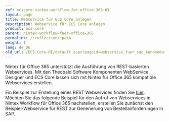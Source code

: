 ```yaml
---
ref: ecscore-nintex-workflow-for-office-365-01
layout: page
title: Webservice für ECS Core anlegen
description: Webservice für ECS Core anlegen
product: ecs-core
parent: nintex-workflow-fuer-office-365
permalink: /:collection/:path
weight: 1
lang: de_DE
old_url: /ECS-Core-DE/default.aspx?pageid=webservice_fuer_sap_kundendaten_anlegen
---
```


Nintex für Office 365 unterstützt die Ausführung von REST-basierten Webservices. Mit den Theobald Software Komponenten WebService Designer und ECS Core lassen sich mit Nintex für Office 365 kompatible Webservices erstellen. 

Ein Beispiel zur Erstellung eines REST Webservices finden Sie [hier](../../webservices).  
Möchten Sie das folgende Beispiel für den Aufruf von Webservices in Nintex Workflow für Office 365 nachstellen, erstellen Sie zunächst den Beispiel-Webservice für REST zur Generierung von Bestellanforderungen in SAP.